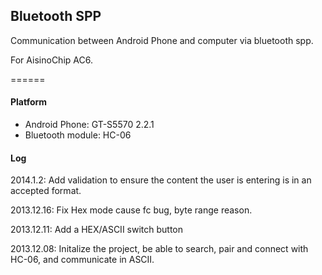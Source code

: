 ## Bluetooth SPP 

Communication between Android Phone and computer via bluetooth spp. 

For AisinoChip AC6.

======


#### Platform

* Android Phone: GT-S5570 2.2.1
* Bluetooth module: HC-06

#### Log

2014.1.2: Add validation to ensure the content the user is entering is in an accepted format.

2013.12.16: Fix Hex mode cause fc bug, byte range reason.

2013.12.11: Add a HEX/ASCII switch button

2013.12.08: Initalize the project, be able to search, pair and connect with HC-06, and communicate in ASCII.